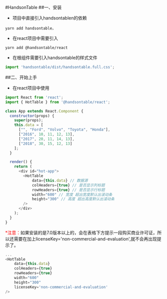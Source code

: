 #HandsonTable
##一、安装
* 项目中直接引入handsontablen的依赖
``` shell
yarn add handsontable，
```
* 在react项目中需要引入
``` shell
yarn add @handsontable/react
```
* 在根组件需要引入handsontable的样式文件
```javascript
import 'handsontable/dist/handsontable.full.css';
```

##二、开始上手 
* 在react项目中使用
```javascript
import React from 'react';
import { HotTable } from '@handsontable/react';

class App extends React.Component {
  constructor(props) {
    super(props);
    this.data = [
      ["", "Ford", "Volvo", "Toyota", "Honda"],
      ["2016", 10, 11, 12, 13],
      ["2017", 20, 11, 14, 13],
      ["2018", 30, 15, 12, 13]
    ];
  }

  render() {
    return (
      <div id="hot-app">
        <HotTable 
            data={this.data} // 数据源
            colHeaders={true} // 是否显示列标题
            rowHeaders={true} // 是否显示行标题
            width="600" // 宽度 超出宽度默认出滚动条
            height="300" // 高度 超出高度默认出滚动条
        />     
      </div>
    );
  }
}
```
<font color=red>*注意：</font>如果安装的是7.0版本以上的，会在表格下方提示一段购买商业许可证，所以还需要在加上licenseKey='non-commercial-and-evaluation',就不会再出现提示了。


```javascript
...
<HotTable 
    data={this.data}
    colHeaders={true} 
    rowHeaders={true}
    width="600"
    height="300"
    licenseKey='non-commercial-and-evaluation'
/>
``` 
